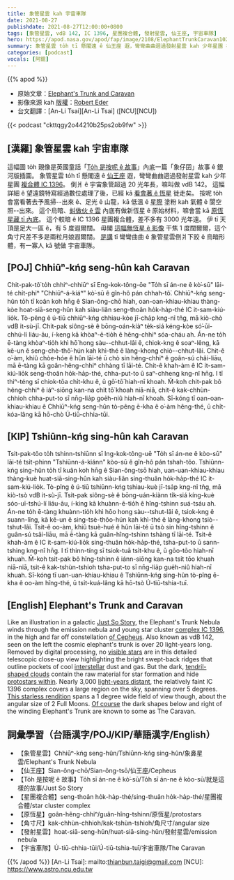 ```yaml
---
title: 象管星雲 kah 宇宙車隊
date: 2021-08-27
publishdate: 2021-08-27T12:00:00+0800
tags: [象管星雲, vdB 142, IC 1396, 星團複合體, 發射星雲, 仙王座, 宇宙車隊]
hero: https://apod.nasa.gov/apod/fap/image/2108/ElephantTrunkCaravan1024.jpg
summary: 象管星雲 to̍h tī 懸閣遠 ê 仙王座 遐，彎彎曲曲迵過發射星雲 kah 少年星團 複合體 IC 1396。
categories: [podcast]
vocals: [阿錕]
---
```


{{% apod %}}

- 原始文章：[Elephant's Trunk and Caravan](https://apod.nasa.gov/apod/ap210827.html)
- 影像來源 kah [版權][copyright]：[Robert Eder](https://artis-mastering.at/kontakt)
- 台文翻譯：[An-Li Tsai][An-Li Tsai] ([NCU][NCU])

{{< podcast "ckttqgy2o44210b25ps2ob9fw" >}}

## [漢羅] 象管星雲 kah 宇宙車隊
這幅圖 to̍h 親像是英國童話「[To̍h 是按呢 ê 故事][Just So Story]」內底一篇「象仔囝」故事 ê 銀河版插圖。
象管星雲 to̍h tī 懸閣遠 ê [仙王座][of Cepheus] 遐，彎彎曲曲迵過發射星雲 kah 少年星團 [複合體 IC 1396][complex IC 1396]。
倒爿 ê 宇宙象管超過 20 光年長，嘛叫做 vdB 142。
這幅詳細 ê 望遠鏡特寫經過數位處理了後，已經 kā [看會著 ê 恆星][visible stars] 徙走矣。
按呢 to̍h 會當看著去予風掃--出來 ê、足光 ê 山龍，kā 低溫 ê [星際][interstellar] 塗粉 kah 氣體 ê 閬空照--出來。
這个烏暗、[虯做伙 ê 雲][tendril-shaped clouds] 內底有做新恆星 ê 原始材料，嘛會當 kā [原恆星藏 tī 內底][protostars within]。
這个較暗 ê IC 1396 星團複合體，差不多有 3000 光年遠。
伊 tī 天頂是足大一區 ê，有 5 度遐爾闊。
毋閣 [這幅無恆星 ê 影像][This starless rendition] 干焦 1 度闊爾爾，這个角寸尺差不多是兩粒月娘遐爾闊。
[是講][Of course] tī 彎彎曲曲 ê 象管星雲倒爿下跤 ê 烏暗形體，有一寡人 kā 號做 宇宙車隊。

## [POJ] Chhiūⁿ-kńg seng-hûn kah Caravan
Chit-pak-tô͘ to̍h chhiⁿ-chhiūⁿ sī Eng-kok-tông-ōe "To̍h sī án-ne ê kò͘-sū" lāi-té chi̍t-phiⁿ "Chhiūⁿ-á-kiáⁿ" kò͘-sū ê gîn-hô pán chhah-tô͘.
Chhiūⁿ-kńg seng-hûn to̍h tī koân koh hn̄g ê Sian-ông-chō hiah, oan-oan-khiau-khiau thàng-kòe hoat-siā-seng-hûn kah siàu-liân seng-thoân ho̍k-ha̍p-thé IC it-sam-kiú-lio̍k.
Tò-pêng ê ú-tiū chhiūⁿ-kńg chhiau-kòe jī-cha̍p kng-nî tn̂g, mā kiò-chò vdB it-sù-jī.
Chit-pak siông-sè ê bōng-oán-kiàⁿ te̍k-siá kéng-kòe só͘-ūi-chhú-lí liáu-āu, í-keng kā khòaⁿ-ē-tio̍h ê hêng-chhiⁿ sóa-cháu ah.
Án-ne to̍h ē-tàng khòaⁿ-tio̍h khì hō͘ hong sàu--chhut-lâi ê, chiok-kng ê soaⁿ-lêng, kā kē-un ê seng-chè-thô͘-hún kah khì-thé ê làng-khong chiò--chhut-lâi.
Chit-ê o͘-àm, khiû chòe-hóe ê hûn lāi-té ū chò sin hêng-chhiⁿ ê goân-sú châi-liāu, mā ē-tàng kā goân-hêng-chhiⁿ chhàng tī lāi-té.
Chit-ê khah-àm ê IC it-sam-kiú-lio̍k seng-thoân ho̍k-ha̍p-thé, chha-put-to ū saⁿ-chheng kng-nî hn̄g.
I tī thiⁿ-téng sī chiok-tōa chi̍t-khu ê, ū gō͘-tō͘ hiah-nī khoah.
M̄-koh chit-pak bô hêng-chhiⁿ ê iáⁿ-siōng kan-na chi̍t tō͘ khoah niā-niā, chit-ê kak-chhùn-chhioh chha-put-to sī nn̄g-lia̍p goe̍h-niû hiah-nī khoah.
Sī-kóng tī oan-oan-khiau-khiau ê Chhiūⁿ-kńg seng-hûn tò-pêng ē-kha ê o͘-àm hêng-thé, ū chi̍t-kóa-lâng kā hō-chò Ú-tiū-chhia-tūi.

## [KIP] Tshiūnn-kńg sing-hûn kah Caravan
Tsit-pak-tôo to̍h tshinn-tshiūnn sī Ing-kok-tông-uē "To̍h sī án-ne ê kòo-sū" lāi-té tsi̍t-phinn "Tshiūnn-á-kiánn" kòo-sū ê gîn-hô pán tshah-tôo.
Tshiūnn-kńg sing-hûn to̍h tī kuân koh hn̄g ê Sian-ông-tsō hiah, uan-uan-khiau-khiau thàng-kuè huat-siā-sing-hûn kah siàu-liân sing-thuân ho̍k-ha̍p-thé IC it-sam-kiú-lio̍k.
Tò-pîng ê ú-tiū tshiūnn-kńg tshiau-kuè jī-tsa̍p kng-nî tn̂g, mā kiò-tsò vdB it-sù-jī.
Tsit-pak siông-sè ê bōng-uán-kiànn ti̍k-siá kíng-kuè sóo-uī-tshú-lí liáu-āu, í-king kā khuànn-ē-tio̍h ê hîng-tshinn suá-tsáu ah.
Án-ne to̍h ē-tàng khuànn-tio̍h khì hōo hong sàu--tshut-lâi ê, tsiok-kng ê suann-lîng, kā kē-un ê sing-tsè-thôo-hún kah khì-thé ê làng-khong tsiò--tshut-lâi.
Tsit-ê oo-àm, khiû tsuè-hué ê hûn lāi-té ū tsò sin hîng-tshinn ê guân-sú tsâi-liāu, mā ē-tàng kā guân-hîng-tshinn tshàng tī lāi-té.
Tsit-ê khah-àm ê IC it-sam-kiú-lio̍k sing-thuân ho̍k-ha̍p-thé, tsha-put-to ū sann-tshing kng-nî hn̄g.
I tī thinn-tíng sī tsiok-tuā tsi̍t-khu ê, ū gōo-tōo hiah-nī khuah.
M̄-koh tsit-pak bô hîng-tshinn ê iánn-siōng kan-na tsi̍t tōo khuah niā-niā, tsit-ê kak-tshùn-tshioh tsha-put-to sī nn̄g-lia̍p gue̍h-niû hiah-nī khuah.
Sī-kóng tī uan-uan-khiau-khiau ê Tshiūnn-kńg sing-hûn tò-pîng ē-kha ê oo-àm hîng-thé, ū tsi̍t-kuá-lâng kā hō-tsò Ú-tiū-tshia-tuī.

## [English] Elephant's Trunk and Caravan

Like an illustration in a galactic [Just So Story][Just So Story], the Elephant's Trunk Nebula winds through the emission nebula and young star cluster [complex IC 1396][complex IC 1396], in the high and far off constellation [of Cepheus][of Cepheus].
Also known as vdB 142, seen on the left the cosmic elephant's trunk is over 20 light-years long.
Removed by digital processing, no [visible stars][visible stars] are in this detailed telescopic close-up view highlighting the bright swept-back ridges that outline pockets of cool [interstellar][interstellar] dust and gas.
But the dark, [tendril-shaped clouds][tendril-shaped clouds] contain the raw material for star formation and hide [protostars within][protostars within].
Nearly 3,000 [light-years distant][light-years distant], the relatively faint IC 1396 complex covers a large region on the sky, spanning over 5 degrees.
[This starless rendition][This starless rendition] spans a 1 degree wide field of view though, about the angular size of 2 Full Moons.
[Of course][Of course] the dark shapes below and right of the winding Elephant's Trunk are known to some as The Caravan.

## 詞彙學習（台語漢字/POJ/KIP/華語漢字/English）
- 【象管星雲】Chhiūⁿ-kńg seng-hûn/Tshiūnn-kńg sing-hûn/象鼻星雲/Elephant's Trunk Nebula
- 【仙王座】Sian-ông-chō/Sian-ông-tsō/仙王座/Cepheus
- 【To̍h 是按呢 ê 故事】To̍h sī án-ne ê kò͘-sū/To̍h sī án-ne ê kòo-sū/就是這樣的故事/Just So Story
- 【星團複合體】seng-thoân ho̍k-ha̍p-thé/sing-thuân ho̍k-ha̍p-thé/星團複合體/star cluster complex
- 【原恆星】goân-hêng-chhiⁿ/guân-hîng-tshinn/原恆星/protostars
- 【角寸尺】kak-chhùn-chhioh/kak-tshùn-tshioh/角尺寸/angular size
- 【發射星雲】hoat-siā-seng-hûn/huat-siā-sing-hûn/發射星雲/emission nebula
- 【宇宙車隊】Ú-tiū-chhia-tūi/Ú-tiū-tshia-tuī/宇宙車隊/The Caravan


{{% /apod %}}
[An-Li Tsai]: mailto:thianbun.taigi@gmail.com
[NCU]: https://www.astro.ncu.edu.tw

[copyright]: https://apod.nasa.gov/apod/fap/lib/about_apod.html#srapply

[Just So Story]:http://www.boop.org/jan/justso/elephant.htm
[complex IC 1396]:https://apod.nasa.gov/apod/ap050908.html
[of Cepheus]:http://www.hawastsoc.org/deepsky/cep/
[visible stars]:https://www.astrobin.com/4d0x0n/
[interstellar]:http://www-ssg.sr.unh.edu/ism/what1.html
[tendril-shaped clouds]:https://apod.nasa.gov/apod/ap070218.html
[protostars within]:http://www.spitzer.caltech.edu/images/1058-ssc2003-06b-Dark-Globule-in-IC-1396
[light-years distant]:http://heasarc.gsfc.nasa.gov/docs/cosmic/
[This starless rendition]:https://www.astrobin.com/6fy8mc/
[Of course]:http://www.boop.org/jan/justso/
